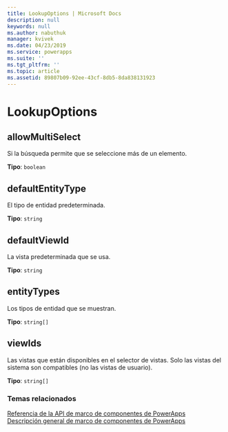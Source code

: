```yaml
---
title: LookupOptions | Microsoft Docs
description: null
keywords: null
ms.author: nabuthuk
manager: kvivek
ms.date: 04/23/2019
ms.service: powerapps
ms.suite: ''
ms.tgt_pltfrm: ''
ms.topic: article
ms.assetid: 89807b09-92ee-43cf-8db5-8da838131923
---
```


# <a name="lookupoptions"></a>LookupOptions

## <a name="allowmultiselect"></a>allowMultiSelect

Si la búsqueda permite que se seleccione más de un elemento.

**Tipo**: `boolean`

## <a name="defaultentitytype"></a>defaultEntityType

El tipo de entidad predeterminada.

**Tipo**: `string`

## <a name="defaultviewid"></a>defaultViewId

La vista predeterminada que se usa.

**Tipo**: `string`

## <a name="entitytypes"></a>entityTypes

Los tipos de entidad que se muestran.

**Tipo**: `string[]`

## <a name="viewids"></a>viewIds

Las vistas que están disponibles en el selector de vistas. Solo las vistas del sistema son compatibles (no las vistas de usuario).

**Tipo**: `string[]`


### <a name="related-topics"></a>Temas relacionados

[Referencia de la API de marco de componentes de PowerApps](../reference/index.md)<br/>
[Descripción general de marco de componentes de PowerApps](../overview.md)
